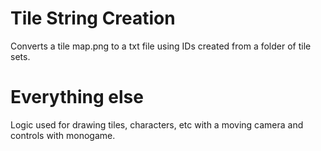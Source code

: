 # Tile String Creation
Converts a tile map.png to a txt file using IDs created from a folder of tile sets.
# Everything else
Logic used for drawing tiles, characters, etc with a moving camera and controls with monogame.
